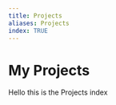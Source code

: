 ```yaml
---
title: Projects
aliases: Projects
index: TRUE
---
```

# My Projects

Hello this is the Projects index
